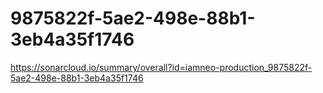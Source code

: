 # 9875822f-5ae2-498e-88b1-3eb4a35f1746
https://sonarcloud.io/summary/overall?id=iamneo-production_9875822f-5ae2-498e-88b1-3eb4a35f1746
